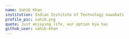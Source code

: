 ```yaml
---
name: Sahib Khan
institution: Indian Institute of Technology Guwahati
profile_pic: sahib.png
quote: Just enjoying life, aur option kya hai 
github_user: sahib-khan
---
```

